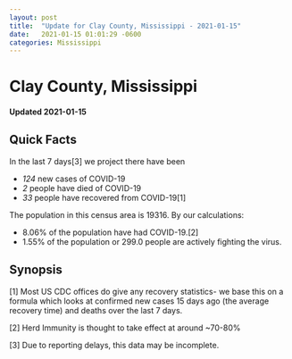 ```yaml
---
layout: post
title:  "Update for Clay County, Mississippi - 2021-01-15"
date:   2021-01-15 01:01:29 -0600
categories: Mississippi
---
```


# Clay County, Mississippi
#### Updated 2021-01-15

## Quick Facts

In the last 7 days[3] we project there have been
- *124* new cases of COVID-19
- *2* people have died of COVID-19
- *33* people have recovered from COVID-19[1]

The population in this census area is 19316. By our calculations:
- 8.06% of the population have had COVID-19.[2]
- 1.55% of the population or 299.0 people are actively fighting the virus.

## Synopsis




[1] Most US CDC offices do give any recovery statistics- we base this on a formula which looks at confirmed new cases
15 days ago (the average recovery time) and deaths over the last 7 days.

[2] Herd Immunity is thought to take effect at around ~70-80%

[3] Due to reporting delays, this data may be incomplete.
 
    